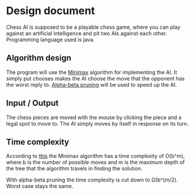 # Design document

Chess AI is supposed to be a playable chess game, where you can play against an artificial intelligence and pit two AIs against each other. Programming language used is java.

## Algorithm design

The program will use the [Minimax](https://en.wikipedia.org/wiki/Minimax) algorithm for implementing the AI. It simply put chooses makes the AI choose the move that the opponent has the worst reply to. [Alpha-beta pruning](https://en.wikipedia.org/wiki/Alpha%E2%80%93beta_pruning) will be used to speed up the AI.

## Input / Output

The chess pieces are moved with the mouse by clicking the piece and a legal spot to move to. The AI simply moves by itself in response on its turn.

## Time complexity

According to [this](https://cis.temple.edu/~vasilis/Courses/CIS603/Lectures/l7.html)
the Minimax algorithm has a time complexity of O(b^m), where b is the number of possible moves and m is the maximum depth of the tree that the algorithm travels in finding the solution.

With alpha-beta pruning the time complexity is cut down to Ω(b^(m/2). Worst case stays the same.
